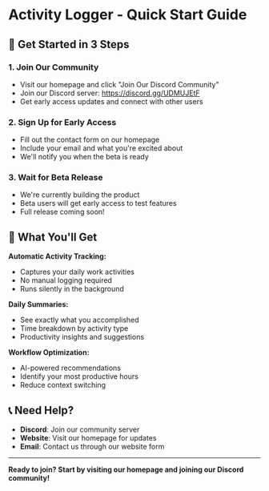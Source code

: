 # Activity Logger - Quick Start Guide

## 🚀 Get Started in 3 Steps

### 1. Join Our Community
- Visit our homepage and click "Join Our Discord Community"
- Join our Discord server: https://discord.gg/UDMUJEtF
- Get early access updates and connect with other users

### 2. Sign Up for Early Access
- Fill out the contact form on our homepage
- Include your email and what you're excited about
- We'll notify you when the beta is ready

### 3. Wait for Beta Release
- We're currently building the product
- Beta users will get early access to test features
- Full release coming soon!

## 🎯 What You'll Get

**Automatic Activity Tracking:**
- Captures your daily work activities
- No manual logging required
- Runs silently in the background

**Daily Summaries:**
- See exactly what you accomplished
- Time breakdown by activity type
- Productivity insights and suggestions

**Workflow Optimization:**
- AI-powered recommendations
- Identify your most productive hours
- Reduce context switching

## 📞 Need Help?

- **Discord**: Join our community server
- **Website**: Visit our homepage for updates
- **Email**: Contact us through our website form

---

**Ready to join? Start by visiting our homepage and joining our Discord community!**
